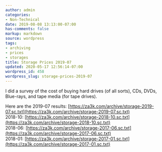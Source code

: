 ```yaml
---
author: admin
categories:
- Non-Technical
date: 2019-08-08 13:13:00-07:00
has-comments: false
markup: markdown
source: wordpress
tags:
- archiving
- prices
- storages
title: Storage Prices 2019-07
updated: 2020-05-17 12:56:14-07:00
wordpress_id: 458
wordpress_slug: storage-prices-2019-07
---
```

I did a survey of the cost of buying hard drives (of all sorts), CDs, DVDs, Blue-rays, and tape media (for tape drives).

Here are the 2019-07 results: [https://za3k.com/archive/storage-2019-07.sc.txt](https://za3k.com/archive/storage-2019-07.sc.txt)  
2018-10: [https://za3k.com/archive/storage-2018-10.sc.txt](https://za3k.com/archive/storage-2018-10.sc.txt)  
2018-06: [https://za3k.com/archive/storage-2017-06.sc.txt](https://za3k.com/archive/storage-2017-06.sc.txt)  
2018-01: [https://za3k.com/archive/storage-2017-01.sc.txt](https://za3k.com/archive/storage-2017-01.sc.txt)
